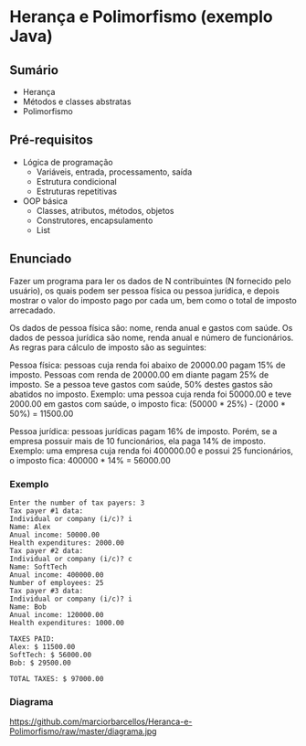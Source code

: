 # Herança e Polimorfismo (exemplo Java)

## Sumário
- Herança
- Métodos e classes abstratas
- Polimorfismo

## Pré-requisitos

- Lógica de programação
  - Variáveis, entrada, processamento, saída
  - Estrutura condicional
  - Estruturas repetitivas
- OOP básica
  - Classes, atributos, métodos, objetos
  - Construtores, encapsulamento
  - List

## Enunciado

Fazer um programa para ler os dados de N contribuintes (N fornecido pelo usuário), os quais podem ser pessoa física ou pessoa jurídica, e depois mostrar o valor do imposto pago por cada um, bem como o total de imposto arrecadado. 

Os dados de pessoa física são: nome, renda anual e gastos com saúde. Os dados de pessoa jurídica são nome, renda anual e número de funcionários. As regras para cálculo de imposto são as seguintes:

Pessoa física: pessoas cuja renda foi abaixo de 20000.00 pagam 15% de imposto. Pessoas com renda de 20000.00 em diante pagam 25% de imposto. Se a pessoa teve gastos com saúde, 50% destes gastos são abatidos no imposto. 
Exemplo: uma pessoa cuja renda foi 50000.00 e teve 2000.00 em gastos com saúde, o imposto fica: (50000 * 25%) - (2000 * 50%) = 11500.00

Pessoa jurídica: pessoas jurídicas pagam 16% de imposto. Porém, se a empresa possuir mais de 10 funcionários, ela paga 14% de imposto. 
Exemplo: uma  empresa  cuja  renda foi 400000.00 e possui 25 funcionários, o imposto fica: 400000 * 14% = 56000.00

### Exemplo

```
Enter the number of tax payers: 3
Tax payer #1 data:
Individual or company (i/c)? i
Name: Alex
Anual income: 50000.00
Health expenditures: 2000.00
Tax payer #2 data:
Individual or company (i/c)? c
Name: SoftTech
Anual income: 400000.00
Number of employees: 25
Tax payer #3 data:
Individual or company (i/c)? i
Name: Bob
Anual income: 120000.00
Health expenditures: 1000.00

TAXES PAID:
Alex: $ 11500.00
SoftTech: $ 56000.00
Bob: $ 29500.00

TOTAL TAXES: $ 97000.00
```

### Diagrama

https://github.com/marciorbarcellos/Heranca-e-Polimorfismo/raw/master/diagrama.jpg





